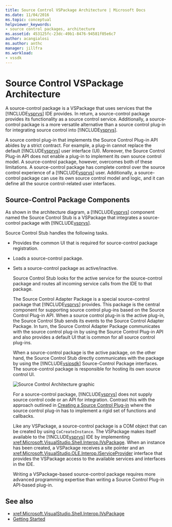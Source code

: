 ```yaml
---
title: Source Control VSPackage Architecture | Microsoft Docs
ms.date: 11/04/2016
ms.topic: conceptual
helpviewer_keywords:
- source control packages, architecture
ms.assetid: 453125fc-23dc-49b1-8476-94581f05e6c7
author: acangialosi
ms.author: anthc
manager: jillfra
ms.workload:
- vssdk
---
```

# Source Control VSPackage Architecture
A source-control package is a VSPackage that uses services that the [!INCLUDE[vsprvs](../../code-quality/includes/vsprvs_md.md)] IDE provides. In return, a source-control package provides its functionality as a source control service. Additionally, a source-control package is a more versatile alternative than a source control plug-in for integrating source control into [!INCLUDE[vsprvs](../../code-quality/includes/vsprvs_md.md)].

 A source control plug-in that implements the Source Control Plug-in API abides by a strict contract. For example, a plug-in cannot replace the default [!INCLUDE[vsprvs](../../code-quality/includes/vsprvs_md.md)] user interface (UI). Moreover, the Source Control Plug-in API does not enable a plug-in to implement its own source control model. A source-control package, however, overcomes both of these limitations. A source-control package has complete control over the source control experience of a [!INCLUDE[vsprvs](../../code-quality/includes/vsprvs_md.md)] user. Additionally, a source-control package can use its own source control model and logic, and it can define all the source control-related user interfaces.

## Source-Control Package Components
 As shown in the architecture diagram, a [!INCLUDE[vsprvs](../../code-quality/includes/vsprvs_md.md)] component named the Source Control Stub is a VSPackage that integrates a source-control package with [!INCLUDE[vsprvs](../../code-quality/includes/vsprvs_md.md)].

 Source Control Stub handles the following tasks.

- Provides the common UI that is required for source-control package registration.

- Loads a source-control package.

- Sets a source-control package as active/inactive.

  Source Control Stub looks for the active service for the source-control package and routes all incoming service calls from the IDE to that package.

  The Source Control Adapter Package is a special source-control package that [!INCLUDE[vsprvs](../../code-quality/includes/vsprvs_md.md)] provides. This package is the central component for supporting source control plug-ins based on the Source Control Plug-in API. When a source control plug-in is the active plug-in, the Source Control Stub sends its events to the Source Control Adapter Package. In turn, the Source Control Adapter Package communicates with the source control plug-in by using the Source Control Plug-in API and also provides a default UI that is common for all source control plug-ins.

  When a source-control package is the active package, on the other hand, the Source Control Stub directly communicates with the package by using the [!INCLUDE[vsipsdk](../../extensibility/includes/vsipsdk_md.md)] Source-Control Package interfaces. The source-control package is responsible for hosting its own source control UI.

  ![Source Control Architecture graphic](../../extensibility/internals/media/vsipsccarch.gif "VSIPSCCArch")

  For a source-control package, [!INCLUDE[vsprvs](../../code-quality/includes/vsprvs_md.md)] does not supply source control code or an API for integration. Contrast this with the approach outlined in [Creating a Source Control Plug-in](../../extensibility/internals/creating-a-source-control-plug-in.md) where the source control plug-in has to implement a rigid set of functions and callbacks.

  Like any VSPackage, a source-control package is a COM object that can be created by using `CoCreateInstance`. The VSPackage makes itself available to the [!INCLUDE[vsprvs](../../code-quality/includes/vsprvs_md.md)] IDE by implementing <xref:Microsoft.VisualStudio.Shell.Interop.IVsPackage>. When an instance has been created, a VSPackage receives a site pointer and an <xref:Microsoft.VisualStudio.OLE.Interop.IServiceProvider> interface that provides the VSPackage access to the available services and interfaces in the IDE.

  Writing a VSPackage-based source-control package requires more advanced programming expertise than writing a Source Control Plug-in API-based plug-in.

## See also
- <xref:Microsoft.VisualStudio.Shell.Interop.IVsPackage>
- [Getting Started](../../extensibility/internals/getting-started-with-source-control-vspackages.md)
